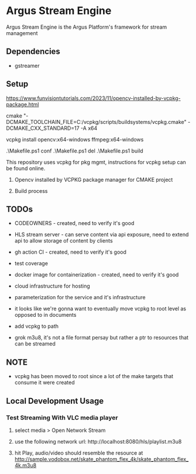 # Argus Stream Engine 

Argus Stream Engine is the Argus Platform's framework for stream management


## Dependencies

* gstreamer

## Setup

https://www.funvisiontutorials.com/2023/11/opencv-installed-by-vcpkg-package.html

cmake "-DCMAKE_TOOLCHAIN_FILE=C:/vcpkg/scripts/buildsystems/vcpkg.cmake" -DCMAKE_CXX_STANDARD=17 -A x64

vcpkg install opencv:x64-windows ffmpeg:x64-windows

.\Makefile.ps1 conf
.\Makefile.ps1 del
.\Makefile.ps1 build

This repository uses vcpkg for pkg mgmt, instructions for vcpkg setup can be found online.


1. Opencv installed by VCPKG package manager for CMAKE project

2. Build process 

## TODOs 

* CODEOWNERS - created, need to verify it's good

* HLS stream server - can serve content via api exposure, need to extend api to allow storage of content by clients

* gh action CI - created, need to verify it's good

* test coverage 

* docker image for containerization - created, need to verify it's good

* cloud infrastructure for hosting 

* parameterization for the service and it's infrastructure 

* it looks like we're gonna want to eventually move vcpkg to root level as opposed to in documents

* add vcpkg to path 

* grok m3u8, it's not a file format persay but rather a ptr to resources that can be streamed

## NOTE

* vcpkg has been moved to root since a lot of the make targets that consume it were created

## Local Development Usage

### Test Streaming With VLC media player

1. select media > Open Network Stream

2. use the following network url: http://localhost:8080/hls/playlist.m3u8

3. hit Play, audio/video should resemble the resource at http://sample.vodobox.net/skate_phantom_flex_4k/skate_phantom_flex_4k.m3u8
